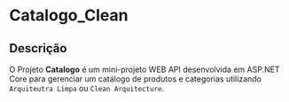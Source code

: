# Catalogo_Clean

## Descrição
O Projeto **Catalogo** é um mini-projeto WEB API desenvolvida em ASP.NET Core para gerenciar um catálogo de produtos e categorias utilizando `Arquiteutra Limpa` ou `Clean Arquitecture`. 


